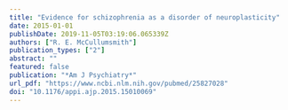 ```yaml
---
title: "Evidence for schizophrenia as a disorder of neuroplasticity"
date: 2015-01-01
publishDate: 2019-11-05T03:19:06.065339Z
authors: ["R. E. McCullumsmith"]
publication_types: ["2"]
abstract: ""
featured: false
publication: "*Am J Psychiatry*"
url_pdf: "https://www.ncbi.nlm.nih.gov/pubmed/25827028"
doi: "10.1176/appi.ajp.2015.15010069"
---
```


